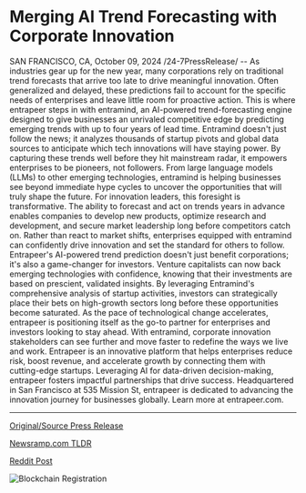 # Merging AI Trend Forecasting with Corporate Innovation

SAN FRANCISCO, CA, October 09, 2024 /24-7PressRelease/ -- As industries gear up for the new year, many corporations rely on traditional trend forecasts that arrive too late to drive meaningful innovation. Often generalized and delayed, these predictions fail to account for the specific needs of enterprises and leave little room for proactive action. This is where entrapeer steps in with entramind, an AI-powered trend-forecasting engine designed to give businesses an unrivaled competitive edge by predicting emerging trends with up to four years of lead time.  Entramind doesn't just follow the news; it analyzes thousands of startup pivots and global data sources to anticipate which tech innovations will have staying power. By capturing these trends well before they hit mainstream radar, it empowers enterprises to be pioneers, not followers. From large language models (LLMs) to other emerging technologies, entramind is helping businesses see beyond immediate hype cycles to uncover the opportunities that will truly shape the future.  For innovation leaders, this foresight is transformative. The ability to forecast and act on trends years in advance enables companies to develop new products, optimize research and development, and secure market leadership long before competitors catch on. Rather than react to market shifts, enterprises equipped with entramind can confidently drive innovation and set the standard for others to follow.  Entrapeer's AI-powered trend prediction doesn't just benefit corporations; it's also a game-changer for investors. Venture capitalists can now back emerging technologies with confidence, knowing that their investments are based on prescient, validated insights. By leveraging Entramind's comprehensive analysis of startup activities, investors can strategically place their bets on high-growth sectors long before these opportunities become saturated.  As the pace of technological change accelerates, entrapeer is positioning itself as the go-to partner for enterprises and investors looking to stay ahead. With entramind, corporate innovation stakeholders can see further and move faster to redefine the ways we live and work.  Entrapeer is an innovative platform that helps enterprises reduce risk, boost revenue, and accelerate growth by connecting them with cutting-edge startups. Leveraging AI for data-driven decision-making, entrapeer fosters impactful partnerships that drive success. Headquartered in San Francisco at 535 Mission St, entrapeer is dedicated to advancing the innovation journey for businesses globally. Learn more at entrapeer.com. 

---

[Original/Source Press Release](https://www.24-7pressrelease.com/press-release/515081/merging-ai-trend-forecasting-with-corporate-innovation)
                    

[Newsramp.com TLDR](https://newsramp.com/curated-news/ai-powered-trend-forecasting-engine-entramind-revolutionizes-innovation-for-enterprises-and-investors/94e20d6783401fe3b4765c908e3576dd) 

 



[Reddit Post](https://www.reddit.com/r/Business_NewsRamp/comments/1fzlu7r/aipowered_trend_forecasting_engine_entramind/) 



![Blockchain Registration](https://cdn.newsramp.app/24-7PressRelease/qrcode/2410/9/poemp1tQ.webp)